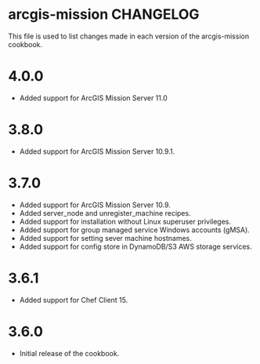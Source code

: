 # arcgis-mission CHANGELOG

This file is used to list changes made in each version of the arcgis-mission cookbook.

# 4.0.0

- Added support for ArcGIS Mission Server 11.0

# 3.8.0

- Added support for ArcGIS Mission Server 10.9.1.

# 3.7.0

- Added support for ArcGIS Mission Server 10.9.
- Added server_node and unregister_machine recipes.
- Added support for installation without Linux superuser privileges.
- Added support for group managed service Windows accounts (gMSA).
- Added support for setting sever machine hostnames.
- Added support for config store in DynamoDB/S3 AWS storage services.

# 3.6.1

- Added support for Chef Client 15.

# 3.6.0

- Initial release of the cookbook.
